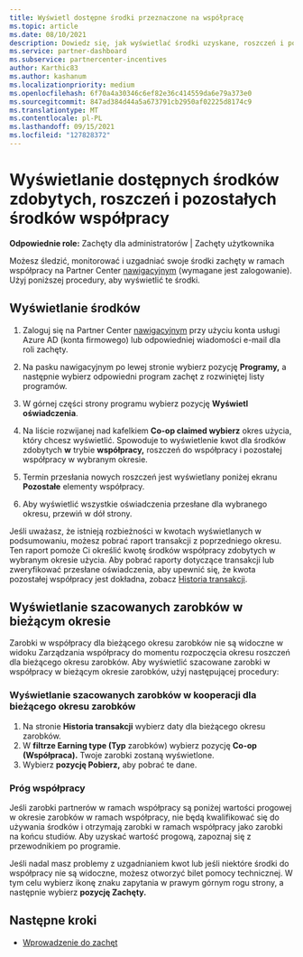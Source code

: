 ```yaml
---
title: Wyświetl dostępne środki przeznaczone na współpracę
ms.topic: article
ms.date: 08/10/2021
description: Dowiedz się, jak wyświetlać środki uzyskane, roszczeń i pozostałe środki współpracy, wyświetlać daty wygaśnięcia i uzgadniać niespójne kwoty.
ms.service: partner-dashboard
ms.subservice: partnercenter-incentives
author: Karthic83
ms.author: kashanum
ms.localizationpriority: medium
ms.openlocfilehash: 6f70a4a30346c6ef82e36c414559da6e79a373e0
ms.sourcegitcommit: 847ad384d44a5a673791cb2950af02225d8174c9
ms.translationtype: MT
ms.contentlocale: pl-PL
ms.lasthandoff: 09/15/2021
ms.locfileid: "127828372"
---
```

# <a name="view-available-earned-claimed-and-remaining-co-op-funds"></a>Wyświetlanie dostępnych środków zdobytych, roszczeń i pozostałych środków współpracy

**Odpowiednie role:** Zachęty dla administratorów | Zachęty użytkownika

Możesz śledzić, monitorować i uzgadniać swoje środki zachęty w ramach współpracy na Partner Center [nawigacyjnym](https://partner.microsoft.com/dashboard/) (wymagane jest zalogowanie). Użyj poniższej procedury, aby wyświetlić te środki.

## <a name="view-your-funds"></a>Wyświetlanie środków

1. Zaloguj się na Partner Center [nawigacyjnym](https://partner.microsoft.com/dashboard/) przy użyciu konta usługi Azure AD (konta firmowego) lub odpowiedniej wiadomości e-mail dla roli zachęty.

2. Na pasku nawigacyjnym po lewej stronie wybierz pozycję **Programy,** a następnie wybierz odpowiedni program zachęt z rozwiniętej listy programów.

3. W górnej części strony programu wybierz pozycję **Wyświetl oświadczenia**.

4. Na liście rozwijanej nad kafelkiem **Co-op claimed wybierz** okres użycia, który chcesz wyświetlić. Spowoduje to wyświetlenie kwot dla środków zdobytych **w** trybie **współpracy,** roszczeń do współpracy i pozostałej współpracy w wybranym okresie. 

5. Termin przesłania nowych roszczeń jest wyświetlany poniżej ekranu **Pozostałe** elementy współpracy.  

6. Aby wyświetlić wszystkie oświadczenia przesłane dla wybranego okresu, przewiń w dół strony.

Jeśli uważasz, że istnieją rozbieżności w kwotach wyświetlanych w podsumowaniu, możesz pobrać raport transakcji z poprzedniego okresu. Ten raport pomoże Ci określić kwotę środków współpracy zdobytych w wybranym okresie użycia. Aby pobrać raporty dotyczące transakcji lub zweryfikować przesłane oświadczenia, aby upewnić się, że kwota pozostałej współpracy jest dokładna, zobacz [Historia transakcji](./payout-statement.md#transaction-history).

## <a name="view-estimated-earnings-during-the-current-period"></a>Wyświetlanie szacowanych zarobków w bieżącym okresie
Zarobki w współpracy dla bieżącego okresu zarobków nie są widoczne w widoku Zarządzania współpracy do momentu rozpoczęcia okresu roszczeń dla bieżącego okresu zarobków. Aby wyświetlić szacowane zarobki w współpracy w bieżącym okresie zarobków, użyj następującej procedury:

### <a name="view-your-estimated-co-op-earnings-for-the-current-earning-period"></a>Wyświetlanie szacowanych zarobków w kooperacji dla bieżącego okresu zarobków

1. Na stronie **Historia transakcji** wybierz daty dla bieżącego okresu zarobków.
2. W **filtrze Earning type (Typ** zarobków) wybierz pozycję **Co-op (Współpraca).** Twoje zarobki zostaną wyświetlone.
3. Wybierz **pozycję Pobierz,** aby pobrać te dane.

### <a name="co-op-threshold"></a>Próg współpracy
Jeśli zarobki partnerów w ramach współpracy są poniżej wartości progowej w okresie zarobków w ramach współpracy, nie będą kwalifikować się do używania środków i otrzymają zarobki w ramach współpracy jako zarobki na końcu studiów. Aby uzyskać wartość progową, zapoznaj się z przewodnikiem po programie. 

Jeśli nadal masz problemy z uzgadnianiem kwot lub jeśli niektóre środki do współpracy nie są widoczne, możesz otworzyć bilet pomocy technicznej. W tym celu wybierz ikonę znaku zapytania w prawym górnym rogu strony, a następnie wybierz **pozycję Zachęty.**

## <a name="next-steps"></a>Następne kroki

- [Wprowadzenie do zachęt](incentives-get-started-intro.md)
